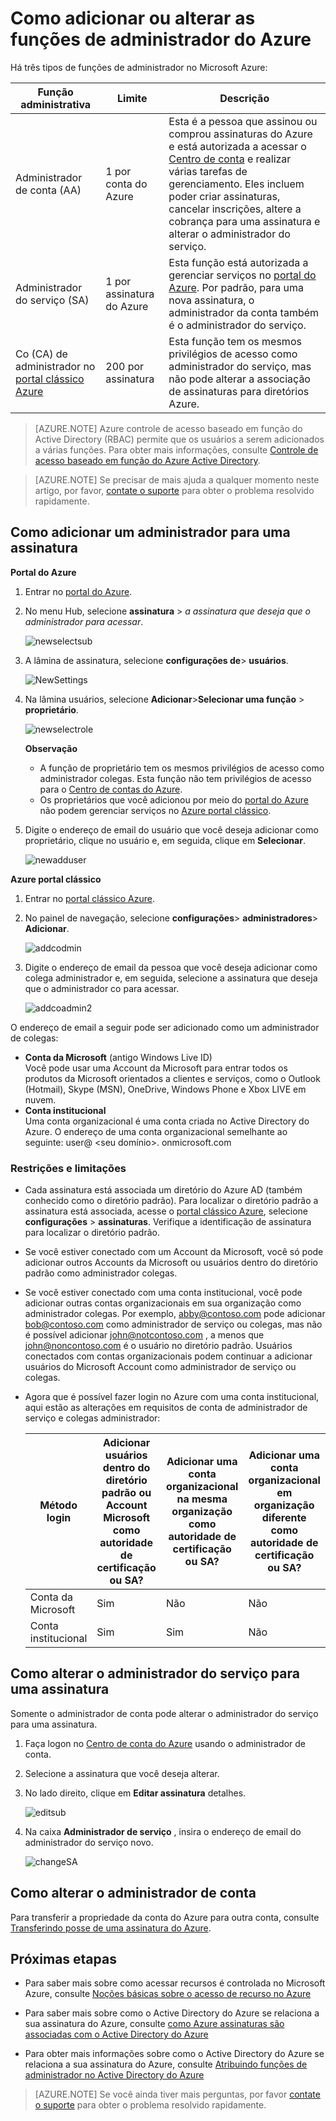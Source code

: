 <properties
    pageTitle="Como adicionar ou alterar as funções de administrador Azure | Microsoft Azure"
    description="Descreve como adicionar ou alterar o administrador de colegas do Azure, o administrador do serviço e o administrador de conta"
    services=""
    documentationCenter=""
    authors="genlin"
    manager="mbaldwin"
    editor=""
    tags="billing"/>

<tags
    ms.service="billing"
    ms.workload="na"
    ms.tgt_pltfrm="na"
    ms.devlang="na"
    ms.topic="article"
    ms.date="08/17/2016"
    ms.author="genli"/>

# <a name="how-to-add-or-change-azure-administrator-roles"></a>Como adicionar ou alterar as funções de administrador do Azure

Há três tipos de funções de administrador no Microsoft Azure:

| Função administrativa   | Limite  | Descrição
| ------------- | ------------- |---------------|
|Administrador de conta (AA)  | 1 por conta do Azure  |Esta é a pessoa que assinou ou comprou assinaturas do Azure e está autorizada a acessar o [Centro de conta](https://account.windowsazure.com/Home/Index) e realizar várias tarefas de gerenciamento. Eles incluem poder criar assinaturas, cancelar inscrições, altere a cobrança para uma assinatura e alterar o administrador do serviço.
| Administrador do serviço (SA) | 1 por assinatura do Azure  |Esta função está autorizada a gerenciar serviços no [portal do Azure](https://portal.azure.com). Por padrão, para uma nova assinatura, o administrador da conta também é o administrador do serviço.|
|Co (CA) de administrador no [portal clássico Azure](https://manage.windowsazure.com)|200 por assinatura| Esta função tem os mesmos privilégios de acesso como administrador do serviço, mas não pode alterar a associação de assinaturas para diretórios Azure. |

> [AZURE.NOTE] Azure controle de acesso baseado em função do Active Directory (RBAC) permite que os usuários a serem adicionados a várias funções. Para obter mais informações, consulte [Controle de acesso baseado em função do Azure Active Directory](./active-directory/role-based-access-control-configure.md).

> [AZURE.NOTE] Se precisar de mais ajuda a qualquer momento neste artigo, por favor, [contate o suporte](https://portal.azure.com/?#blade/Microsoft_Azure_Support/HelpAndSupportBlade) para obter o problema resolvido rapidamente.

## <a name="how-to-add-an-admin-for-a-subscription"></a>Como adicionar um administrador para uma assinatura

**Portal do Azure**

1. Entrar no [portal do Azure](https://portal.azure.com).

2. No menu Hub, selecione **assinatura** > *a assinatura que deseja que o administrador para acessar*.

    ![newselectsub](./media/billing-add-change-azure-subscription-administrator/newselectsub.png)

3. A lâmina de assinatura, selecione **configurações de**> **usuários**.

    ![NewSettings](./media/billing-add-change-azure-subscription-administrator/newsettings.png)
4. Na lâmina usuários, selecione **Adicionar**>**Selecionar uma função** > **proprietário**.

    ![newselectrole](./media/billing-add-change-azure-subscription-administrator/newselectrole.png)

    **Observação**
    - A função de proprietário tem os mesmos privilégios de acesso como administrador colegas. Esta função não tem privilégios de acesso para o [Centro de contas do Azure](https://account.windowsazure.com/subscriptions).
    - Os proprietários que você adicionou por meio do [portal do Azure](https://portal.azure.com) não podem gerenciar serviços no [Azure portal clássico](https://manage.windowsazure.com).  

5. Digite o endereço de email do usuário que você deseja adicionar como proprietário, clique no usuário e, em seguida, clique em **Selecionar**.

    ![newadduser](./media/billing-add-change-azure-subscription-administrator/newadduser.png)

**Azure portal clássico**

1. Entrar no [portal clássico Azure](https://manage.windowsazure.com/).

2. No painel de navegação, selecione **configurações**> **administradores**> **Adicionar**. </br>

    ![addcodmin](./media/billing-add-change-azure-subscription-administrator/addcoadmin.png)

3. Digite o endereço de email da pessoa que você deseja adicionar como colega administrador e, em seguida, selecione a assinatura que deseja que o administrador co para acessar.</br>

    ![addcoadmin2](./media/billing-add-change-azure-subscription-administrator/addcoadmin2.png)</br>

O endereço de email a seguir pode ser adicionado como um administrador de colegas:

* **Conta da Microsoft** (antigo Windows Live ID) </br>
 Você pode usar uma Account da Microsoft para entrar todos os produtos da Microsoft orientados a clientes e serviços, como o Outlook (Hotmail), Skype (MSN), OneDrive, Windows Phone e Xbox LIVE em nuvem.
* **Conta institucional**</br>
 Uma conta organizacional é uma conta criada no Active Directory do Azure. O endereço de uma conta organizacional semelhante ao seguinte: user@ &lt;seu domínio&gt;. onmicrosoft.com

### <a name="limitations-and-restrictions"></a>Restrições e limitações

 * Cada assinatura está associada um diretório do Azure AD (também conhecido como o diretório padrão). Para localizar o diretório padrão a assinatura está associada, acesse o [portal clássico Azure](https://manage.windowsazure.com/), selecione **configurações** > **assinaturas**. Verifique a identificação de assinatura para localizar o diretório padrão.

 * Se você estiver conectado com um Account da Microsoft, você só pode adicionar outros Accounts da Microsoft ou usuários dentro do diretório padrão como administrador colegas.

 * Se você estiver conectado com uma conta institucional, você pode adicionar outras contas organizacionais em sua organização como administrador colegas. Por exemplo, abby@contoso.com pode adicionar bob@contoso.com como administrador de serviço ou colegas, mas não é possível adicionar john@notcontoso.com , a menos que john@noncontoso.com é o usuário no diretório padrão. Usuários conectados com contas organizacionais podem continuar a adicionar usuários do Microsoft Account como administrador de serviço ou colegas.

 * Agora que é possível fazer login no Azure com uma conta institucional, aqui estão as alterações em requisitos de conta de administrador de serviço e colegas administrador:

    Método login| Adicionar usuários dentro do diretório padrão ou Account Microsoft como autoridade de certificação ou SA?  |Adicionar uma conta organizacional na mesma organização como autoridade de certificação ou SA? |Adicionar uma conta organizacional em organização diferente como autoridade de certificação ou SA?
    ------------- | ------------- |---------------|---------------
    Conta da Microsoft |Sim|Não|Não
    Conta institucional|Sim|Sim|Não

## <a name="how-to-change-service-administrator-for-a-subscription"></a>Como alterar o administrador do serviço para uma assinatura

Somente o administrador de conta pode alterar o administrador do serviço para uma assinatura.

1. Faça logon no [Centro de conta do Azure](https://account.windowsazure.com/subscriptions) usando o administrador de conta.

2. Selecione a assinatura que você deseja alterar.

3. No lado direito, clique em **Editar assinatura** detalhes. </br>

    ![editsub](./media/billing-add-change-azure-subscription-administrator/editsub.png)

4. Na caixa **Administrador de serviço** , insira o endereço de email do administrador do serviço novo. </br>

    ![changeSA](./media/billing-add-change-azure-subscription-administrator/changeSA.png)

## <a name="how-to-change-the-account-administrator"></a>Como alterar o administrador de conta

Para transferir a propriedade da conta do Azure para outra conta, consulte [Transferindo posse de uma assinatura do Azure](billing-subscription-transfer.md).

## <a name="next-steps"></a>Próximas etapas

* Para saber mais sobre como acessar recursos é controlada no Microsoft Azure, consulte [Noções básicas sobre o acesso de recurso no Azure](./active-directory/active-directory-understanding-resource-access.md)

* Para saber mais sobre como o Active Directory do Azure se relaciona a sua assinatura do Azure, consulte [como Azure assinaturas são associadas com o Active Directory do Azure](./active-directory/active-directory-how-subscriptions-associated-directory.md)

* Para obter mais informações sobre como o Active Directory do Azure se relaciona a sua assinatura do Azure, consulte [Atribuindo funções de administrador no Active Directory do Azure](./active-directory/active-directory-assign-admin-roles.md)

> [AZURE.NOTE] Se você ainda tiver mais perguntas, por favor [contate o suporte](https://portal.azure.com/?#blade/Microsoft_Azure_Support/HelpAndSupportBlade) para obter o problema resolvido rapidamente.
